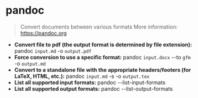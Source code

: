 # pandoc
> Convert documents between various formats
> More information: <https://pandoc.org>
- **Convert file to pdf (the output format is determined by file extension):**
pandoc `input.md` -o `output.pdf`
- **Force conversion to use a specific format:**
pandoc `input.docx` --to `gfm` -o `output.md`
- **Convert to a standalone file with the appropriate headers/footers (for LaTeX, HTML, etc.):**
pandoc `input.md` -s -o `output.tex`
- **List all supported input formats:**
pandoc --list-input-formats
- **List all supported output formats:**
pandoc --list-output-formats
